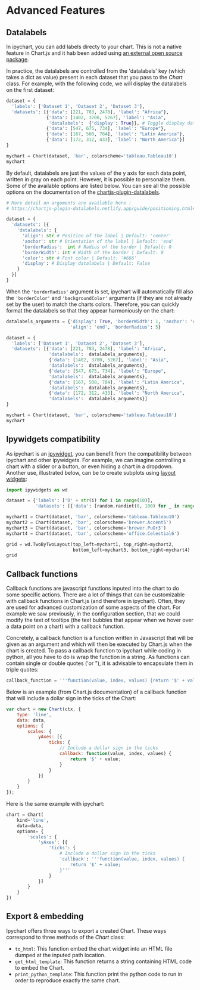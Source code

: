 # Advanced Features

## Datalabels

In ipychart, you can add labels directy to your chart. This is not a native feature in Chart.js and it hab been added using [an external open source package](https://chartjs-plugin-datalabels.netlify.app/). 

In practice, the datalabels are controlled from the 'datalabels' key (which takes a dict as value) present in each dataset that you pass to the *Chart* class. For example, with the following code, we will display the datalabels on the first dataset:

```py
dataset = {
  'labels': ['Dataset 1', 'Dataset 2', 'Dataset 3'],
  'datasets': [{'data': [221, 783, 2478], 'label': "Africa"},
               {'data': [1402, 3700, 5267], 'label': "Asia",
                'datalabels':  {'display': True}}, # Toggle display datalabels
               {'data': [547, 675, 734], 'label': "Europe"},
               {'data': [167, 508, 784], 'label': "Latin America"},
               {'data': [172, 312, 433], 'label': "North America"}]
}

mychart = Chart(dataset, 'bar', colorscheme='tableau.Tableau10')
mychart
```

<datalabels-example1/>

By default, datalabels are just the values of the y axis for each data point, written in gray on each point. However, it is possible to personalize them. Some of the available options are listed below. You can see all the possible options on the documentation of the [chartjs-plugin-datalabels](https://chartjs-plugin-datalabels.netlify.app/guide/options.html#scriptable-options).

```py
# More detail on arguments are available here : 
# https://chartjs-plugin-datalabels.netlify.app/guide/positioning.html#anchoring

dataset = {
  'datasets': [{
    'datalabels': {
      'align': str # Position of the label | Default: 'center'
      'anchor': str # Orientation of the label | Default: 'end' 
      'borderRadius':  int # Radius of the border | Default: 0 
      'borderWidth': int # Width of the border | Default: 0  
      'color': str # Font color | Default: '#666'
      'display': # Display datalabels | Default: False
    }
  }]
}
```

When the `'borderRadius'` argument is set, ipychart will automatically fill also the `'borderColor'` and `'backgroundColor'` arguments (if they are not already set by the user) to match the charts colors. Therefore, you can quickly format the datalabels so that they appear harmoniously on the chart:

```py
datalabels_arguments = {'display': True, 'borderWidth': 1, 'anchor': 'end', 
                        'align': 'end', 'borderRadius': 5}

dataset = {
  'labels': ['Dataset 1', 'Dataset 2', 'Dataset 3'],
  'datasets': [{'data': [221, 783, 2478], 'label': "Africa", 
                'datalabels':  datalabels_arguments},  
                {'data': [1402, 3700, 5267], 'label': "Asia", 
                'datalabels':  datalabels_arguments}, 
                {'data': [547, 675, 734], 'label': "Europe", 
                'datalabels':  datalabels_arguments},
                {'data': [167, 508, 784], 'label': "Latin America", 
                'datalabels':  datalabels_arguments},
                {'data': [172, 312, 433], 'label': "North America", 
                'datalabels':  datalabels_arguments}]
}

mychart = Chart(dataset, 'bar', colorscheme='tableau.Tableau10')
mychart
```

<datalabels-example2/>

## Ipywidgets compatibility

As ipychart is an [ipywidget](https://ipywidgets.readthedocs.io/en/latest/), you can benefit from the compatibility between ipychart and other ipywidgets. For example, we can imagine controlling a chart with a slider or a button, or even hiding a chart in a dropdown. Another use, illustrated below, can be to create subplots using [layout widgets](https://ipywidgets.readthedocs.io/en/latest/examples/Layout%20Templates.html):

```py
import ipywidgets as wd

dataset = {'labels': ['D' + str(i) for i in range(10)],
           'datasets': [{'data': [random.randint(0, 100) for _ in range(10)]}]}

mychart1 = Chart(dataset, 'bar', colorscheme='tableau.Tableau10')
mychart2 = Chart(dataset, 'bar', colorscheme='brewer.Accent5')
mychart3 = Chart(dataset, 'bar', colorscheme='brewer.PuOr3')
mychart4 = Chart(dataset, 'bar', colorscheme='office.Celestial6')

grid = wd.TwoByTwoLayout(top_left=mychart1, top_right=mychart2, 
                         bottom_left=mychart3, bottom_right=mychart4)
grid
```

## Callback functions

Callback functions are javascript functions inputed into the chart to do some specific actions. There are a lot of things that can be customizable with callback functions in Chart.js (and therefore in ipychart). Often, they are used for advanced customization of some aspects of the chart. For example we saw previously, in the configuration section, that we could modify the text of tooltips (the text bubbles that appear when we hover over a data point on a chart) with a callback function.

Concretely, a callback function is a function written in Javascript that will be given as an argument and which will then be executed by Chart.js when the chart is created. To pass a callback function to ipychart while coding in python, all you have to do is wrap the function in a string. As functions can contain single or double quotes ('or "), it is advisable to encapsulate them in triple quotes:

```py
callback_function = '''function(value, index, values) {return '$' + value;}'''
```

Below is an example (from Chart.js documentation) of a callback function that will include a dollar sign in the ticks of the Chart:

```js
var chart = new Chart(ctx, {
    type: 'line',
    data: data,
    options: {
        scales: {
            yAxes: [{
                ticks: {
                    // Include a dollar sign in the ticks
                    callback: function(value, index, values) {
                        return '$' + value;
                    }
                }
            }]
        }
    }
});
```

Here is the same example with ipychart:

```py
chart = Chart(
    kind='line',
    data=data,
    options= {
        'scales': {
            'yAxes': [{
                'ticks': {
                    # Include a dollar sign in the ticks
                    'callback': '''function(value, index, values) {
                        return '$' + value;
                    }'''
                }
            }]
        }
    }
})
```

## Export & embedding

Ipychart offers three ways to export a created Chart. These ways correspond to three methods of the *Chart* class: 

- `to_html`: This function embed the chart widget into an HTML file dumped at the inputed path location.
- `get_html_template`: This function returns a string containing HTML code to embed the Chart.
- `print_python_template`: This function print the python code to run in order to reproduce exactly the same chart.
